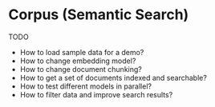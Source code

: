 # Corpus (Semantic Search)

TODO

- How to load sample data for a demo?
- How to change embedding model?
- How to change document chunking?
- How to get a set of documents indexed and searchable?
- How to test different models in parallel?
- How to filter data and improve search results?
